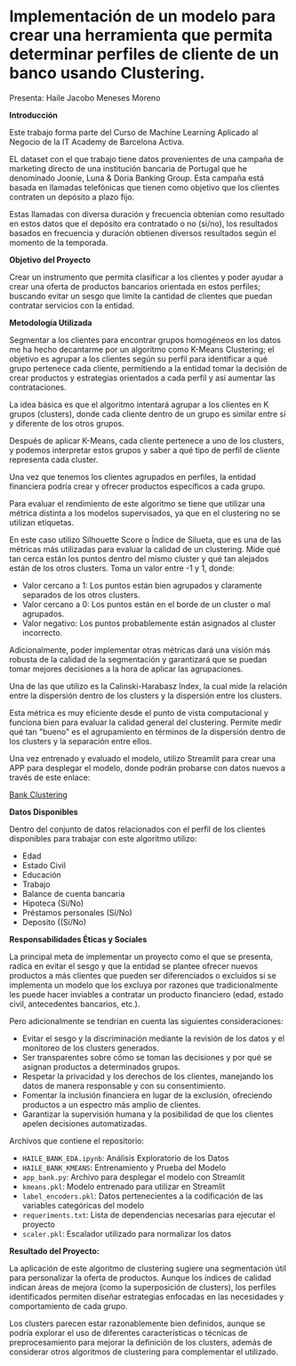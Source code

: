 # Implementación de un modelo para crear una herramienta que permita determinar perfiles de cliente de un banco usando Clustering.
 
Presenta: Haile Jacobo Meneses Moreno

**Introducción**

Este trabajo forma parte del Curso de Machine Learning Aplicado al Negocio de la IT Academy de Barcelona Activa.

EL dataset con el que trabajo tiene datos provenientes de una campaña de marketing directo de una institución bancaria de Portugal que he denominado Joonie, Luna & Doria Banking Group. Esta campaña está basada en llamadas telefónicas que tienen como objetivo que los clientes contraten un depósito a plazo fijo. 

Estas llamadas con diversa duración y frecuencia obtenían como resultado en estos datos que el depósito era contratado o no (si/no), los resultados basados en frecuencia y duración obtienen diversos resultados según el momento de la temporada.

**Objetivo del Proyecto** 

Crear un instrumento que permita clasificar a los clientes y poder ayudar a crear una oferta de productos bancarios orientada en estos perfiles; buscando evitar un sesgo que limite la cantidad de clientes que puedan contratar servicios con la entidad.

**Metodología Utilizada**

Segmentar a los clientes para encontrar grupos homogéneos en los datos me ha hecho decantarme por un algoritmo como K-Means Clustering; el objetivo es agrupar a los clientes según su perfil para identificar a qué grupo pertenece cada cliente, permitiendo a la entidad tomar la decisión de crear productos y estrategias orientados a cada perfil y así aumentar las contrataciones.

La idea básica es que el algoritmo intentará agrupar a los clientes en K grupos (clusters), donde cada cliente dentro de un grupo es similar entre sí y diferente de los otros grupos.

Después de aplicar K-Means, cada cliente pertenece a uno de los clusters, y podemos interpretar estos grupos y saber a qué tipo de perfil de cliente representa cada cluster.

Una vez que tenemos los clientes agrupados en perfiles, la entidad financiera podría crear y ofrecer productos específicos a cada grupo.

Para evaluar el rendimiento de este algoritmo se tiene que utilizar una métrica distinta a los modelos supervisados, ya que en el clustering no se utilizan etiquetas.

En este caso utilizo Silhouette Score  o Índice de Silueta, que es una de las métricas más utilizadas para evaluar la calidad de un clustering. Mide qué tan cerca están los puntos dentro del mismo cluster y qué tan alejados están de los otros clusters. Toma un valor entre -1 y 1, donde:

*	Valor cercano a 1: Los puntos están bien agrupados y claramente separados de los otros clusters.
*	Valor cercano a 0: Los puntos están en el borde de un cluster o mal agrupados.
*	Valor negativo: Los puntos probablemente están asignados al cluster incorrecto.

Adicionalmente, poder implementar otras métricas dará una visión más robusta de la calidad de la segmentación y garantizará que se puedan tomar mejores decisiones a la hora de aplicar las agrupaciones.

Una de las que utilizo es la Calinski-Harabasz Index, la cual mide la relación entre la dispersión dentro de los clusters y la dispersión entre los clusters. 

Esta métrica es muy eficiente desde el punto de vista computacional y funciona bien para evaluar la calidad general del clustering. Permite medir qué tan "bueno" es el agrupamiento en términos de la dispersión dentro de los clusters y la separación entre ellos.

Una vez entrenado y evaluado el modelo, utilizo Streamlit para crear una APP para desplegar el modelo, donde podrán probarse con datos nuevos a través de este enlace:

[Bank Clustering](https://clusteringbanco-zinrsjan2krdhefbducbe7.streamlit.app/?utm_medium=social)

**Datos Disponibles**

Dentro del conjunto de datos relacionados con el perfil de los clientes disponibles para trabajar con este algoritmo utilizo:

*	Edad
*	Estado Civil
*	Educación
*	Trabajo
*	Balance de cuenta bancaria
*	Hipoteca (Sí/No)
*	Préstamos personales (Sí/No)
*	Deposito ((Sí/No)

**Responsabilidades Éticas y Sociales** 

La principal meta de implementar un proyecto como el que se presenta, radica en evitar el sesgo y que la entidad se plantee ofrecer nuevos productos a más clientes que pueden ser diferenciados o excluidos si se implementa un modelo que los excluya por razones que tradicionalmente les puede hacer inviables a contratar un producto financiero (edad, estado civil, antecedentes bancarios, etc.).

Pero adicionalmente se tendrían en cuenta las siguientes consideraciones:

*	Evitar el sesgo y la discriminación mediante la revisión de los datos y el monitoreo de los clusters generados.
*	Ser transparentes sobre cómo se toman las decisiones y por qué se asignan productos a determinados grupos.
*	Respetar la privacidad y los derechos de los clientes, manejando los datos de manera responsable y con su consentimiento.
*	Fomentar la inclusión financiera en lugar de la exclusión, ofreciendo productos a un espectro más amplio de clientes.
*	Garantizar la supervisión humana y la posibilidad de que los clientes apelen decisiones automatizadas.

Archivos que contiene el repositorio:

* `HAILE_BANK_EDA.ipynb`: Análisis Exploratorio de los Datos
* `HAILE_BANK_KMEANS`: Entrenamiento y Prueba del Modelo
* `app_bank.py`: Archivo para desplegar el modelo con Streamlit
* `kmeans.pkl`: Modelo entrenado para utilizar en Streamlit
* `label_encoders.pkl`: Datos pertenecientes a la codificación de las variables categóricas del modelo
* `requeriments.txt`: Lista de dependencias necesarias para ejecutar el proyecto
* `scaler.pkl`: Escalador utilizado para normalizar los datos

**Resultado del Proyecto:**

La aplicación de este algoritmo de clustering sugiere una segmentación útil para personalizar la oferta de productos. Aunque los índices de calidad indican áreas de mejora (como la superposición de clusters), los perfiles identificados permiten diseñar estrategias enfocadas en las necesidades y comportamiento de cada grupo.

Los clusters parecen estar razonablemente bien definidos, aunque se podría explorar el uso de diferentes características o técnicas de preprocesamiento para mejorar la definición de los clusters, además de considerar otros algoritmos de clustering para complementar el utilizado.


